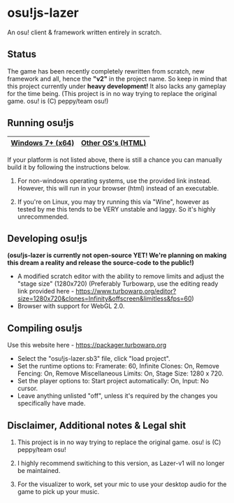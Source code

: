 # osu!js-lazer
 An osu! client & framework written entirely in scratch.
 
 ## Status
 
 The game has been recently completely rewritten from scratch, new framework and all, hence the **"v2"** in the project name.
 So keep in mind that this project currently under **heavy development!** It also lacks any gameplay for the time being.
 (This project is in no way trying to replace the original game. osu! is (C) peppy/team osu!)
 
 ## Running osu!js

 | [Windows 7+ (x64)](https://github.com/TheEggo58/osujs-lazer/releases/download/2021.1127.0/install.exe) | [Other OS's (HTML)](https://github.com/TheEggo58/osujs-lazer/releases/download/2021.1127.0/osujs-lazer-v2.html) | 
 | ------------- | ------------- |
 
 If your platform is not listed above, there is still a chance you can manually build it by following the instructions below.
 
 1. For non-windows operating systems, use the provided link instead. However, this will run in your browser (html) instead of an executable.
 
 2. If you're on Linux, you may try running this via "Wine", however as tested by me this tends to be VERY unstable and laggy. So it's highly unrecommended.
 
 ## Developing osu!js
 
 **(osu!js-lazer is currently not open-source YET! We're planning on making this dream a reality and release the source-code to the public!)**
 
 - A modified scratch editor with the ability to remove limits and adjust the "stage size" (1280x720)
 (Preferably Turbowarp, use the editing ready link provided here - https://www.turbowarp.org/editor?size=1280x720&clones=Infinity&offscreen&limitless&fps=60)
 - Browser with support for WebGL 2.0.

 ## Compiling osu!js
 
 Use this website here - https://packager.turbowarp.org
 
 - Select the "osu!js-lazer.sb3" file, click "load project".
 - Set the runtime options to: Framerate: 60, Infinite Clones: On, Remove Fencing: On, Remove Miscellaneous Limits: On, Stage Size: 1280 x 720.
 - Set the player options to: Start project automatically: On, Input: No cursor.
 - Leave anything unlisted "off", unless it's required by the changes you specifically have made.

 ## Disclaimer, Additional notes & Legal shit
 1. This project is in no way trying to replace the original game. osu! is (C) peppy/team osu!
 
 2. I highly recommend switiching to this version, as Lazer-v1 will no longer be maintained.

 3. For the visualizer to work, set your mic to use your desktop audio for the game to pick up your music.
 
